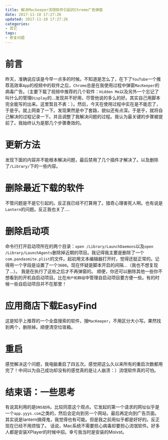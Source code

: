 ```yaml
---
title: 解决Mackeeper流氓软件引起的Chrome广告弹窗
date: 2017-11-10 17:27:26
updated: 2017-11-10 17:27:26
categories:
- 其它
tags:
- 修复问题
---
```

# 前言
昨天，准确说应该是今早一点多的时候。不知道是怎么了，在下了`YouTube`一个推荐高效率`App`的视频中的软件之后，`Chrome`总是在我使用过程中弹窗`MacKeeper`的病毒广告。（主要下载了视频中推荐的几个软件：`Hidden Me`以及另外一个忘记了叫什么的管理`Display`的...发现并不好用，尽管他说的多么的好。其实自己用脚本完全能写的出来。这里暂且不表：）。然后，今天在使用过程中实在是不能忍了，于是乎。就上网查了一下。发现果然是中了套路，貌似还有点深。于是乎，就将自己解决的过程记录一下。并且调整了我解决问题的过程。我认为最关键的步骤被提前了。我始终认为是那几个步骤奏效的。

<!-- more -->
# 更新方法
发现下面的内容并不能根本解决问题，最后禁用了几个插件才解决了。以及删除了`/Library/`下的一些内容。

# 删除最近下载的软件
不管问题是不是它引起的。反正我已经不打算用了。猎奇心理害死人啊。也有说是`Lantern`的问题。反正我也关了....

# 删除启动项
命令行打开启动项所在的两个目录：`open /Library/LaunchDaemons`以及`open /Library/LaunchAgents`删除掉近期的项目。我记得我主要是删除了一个`com.pandasmite.plist`的文件。起初用文本编辑器打开时，觉得还挺正常的。记得用一个字段是设置了一个`3600`。现在怀疑是脚本开启的间隔...（我也不想复现了...）。
我是在执行了这些之后才不再弹窗的。
顺便，你还可以删除其他一些你不想看到的开机自启动项目。比在`用户和群组`中管理自启动项目要方便一些。有的时候一些自启动项目并不在那里！

# 应用商店下载EasyFind
这是知乎上推荐的一个全盘搜索的软件，搜`MacKeeper`，不用区分大小写。果然找到两个，删除掉。顺便清空垃圾箱。

# 重启
感觉解决这个问题，我电脑重启了四五次。感觉把这么久以来所有的重启次数都用完了！中间以为自己成功却没有的感觉真的是让人崩溃：）流氓软件真的可怕。

# 结束语：一些思考
有说其利用的是`DNS劫持`。比较同意这个观点。它发起的第一个请求的网址似乎是一个`app.yyys.com`之类的，然后会定向到另一个网站，最后再定向到广告页面。
其实说是lantern搞得鬼，我觉得也有可能。但是我之前用似乎都是好好的。反正现在已经不用烦恼了。
话说，Mac系统不需要担心病毒却要担心流氓软件。好多人都是安装XPlayer的时候中招。幸亏我当时是安装的Moivst。